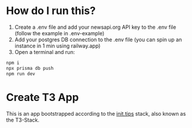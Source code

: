 # How do I run this?

1. Create a .env file and add your newsapi.org API key to the .env file (follow the example in .env-example)
2. Add your postgres DB connection to the .env file (you can spin up an instance in 1 min using railway.app)
3. Open a terminal and run:

```bash
npm i
npx prisma db push
npm run dev
```

# Create T3 App

This is an app bootstrapped according to the [init.tips](https://init.tips) stack, also known as the T3-Stack.
